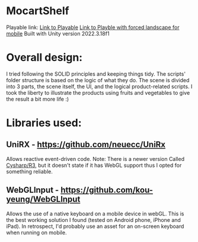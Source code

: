 # MocartShelf
Playable link: 
[Link to Playable](https://sydrox.itch.io/mocart)
[Link to Playble with forced landscape for mobile](https://sydrox.itch.io/mocartforcelandscape)
Built with Unity version 2022.3.18f1

# Overall design:
I tried following the SOLID principles and keeping things tidy.
The scripts' folder structure is based on the logic of what they do.
The scene is divided into 3 parts, the scene itself, the UI, and the logical product-related scripts.
I took the liberty to illustrate the products using fruits and vegetables to give the result a bit more life :)

# Libraries used:

## UniRX - https://github.com/neuecc/UniRx
Allows reactive event-driven code.
Note: There is a newer version Called [Cysharp/R3](https://github.com/Cysharp/R3), but it doesn't state if it has WebGL support thus I opted for something reliable.

## WebGLInput - https://github.com/kou-yeung/WebGLInput
Allows the use of a native keyboard on a mobile device in webGL. This is the best working solution I found (tested on Android phone, iPhone and iPad).
In retrospect, I'd probably use an asset for an on-screen keyboard when running on mobile.
